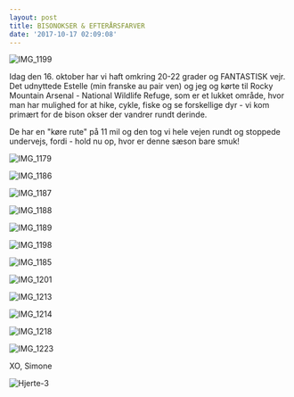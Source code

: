 ```yaml
---
layout: post
title: BISONOKSER & EFTERÅRSFARVER
date: '2017-10-17 02:09:08'
---
```


![IMG_1199](/content/images/2017/10/IMG_1199.JPG)

Idag den 16. oktober har vi haft omkring 20-22 grader og FANTASTISK vejr. 
Det udnyttede Estelle (min franske au pair ven) og jeg og kørte til Rocky Mountain Arsenal - National Wildlife Refuge, som er et lukket område, hvor man har mulighed for at hike, cykle, fiske og se forskellige dyr - vi kom primært for de bison okser der vandrer rundt derinde. 

De har en "køre rute" på 11 mil og den tog vi hele vejen rundt og stoppede undervejs, fordi - hold nu op, hvor er denne sæson bare smuk!

![IMG_1179](/content/images/2017/10/IMG_1179.JPG)

![IMG_1186](/content/images/2017/10/IMG_1186.JPG)

![IMG_1187](/content/images/2017/10/IMG_1187.JPG)

![IMG_1188](/content/images/2017/10/IMG_1188.JPG)

![IMG_1189](/content/images/2017/10/IMG_1189.JPG)

![IMG_1198](/content/images/2017/10/IMG_1198.JPG)

![IMG_1185](/content/images/2017/10/IMG_1185.JPG)

![IMG_1201](/content/images/2017/10/IMG_1201.JPG)

![IMG_1213](/content/images/2017/10/IMG_1213.JPG)

![IMG_1214](/content/images/2017/10/IMG_1214.JPG)

![IMG_1218](/content/images/2017/10/IMG_1218.JPG)

![IMG_1223](/content/images/2017/10/IMG_1223.JPG)

XO, Simone 

![Hjerte-3](/content/images/2017/10/Hjerte-3.jpg)